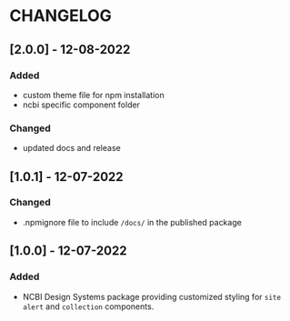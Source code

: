 # CHANGELOG

## [2.0.0] - 12-08-2022

### Added

- custom theme file for npm installation
- ncbi specific component folder

### Changed

- updated docs and release

## [1.0.1] - 12-07-2022

### Changed

- .npmignore file to include `/docs/` in the published package

## [1.0.0] - 12-07-2022

### Added

- NCBI Design Systems package providing customized styling for `site alert` and `collection` components.
